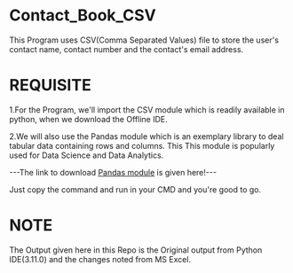 # Contact_Book_CSV

This Program uses CSV(Comma Separated Values) file to store the user's contact name, contact number and the contact's email address.

# REQUISITE

1.For the Program, we'll import the CSV module which is readily available in python, when we download the Offline IDE.


2.We will also use the Pandas module which is an exemplary library to deal tabular data containing rows and columns.
  This This module is popularly used for Data Science and Data Analytics.
  
  
---The link to download [Pandas module](https://pypi.org/project/pandas/) is given here!---

Just copy the command and run in your CMD and you're good to go.

# NOTE
The Output given here in this Repo is the Original output from Python IDE(3.11.0) and the changes noted from MS Excel.
